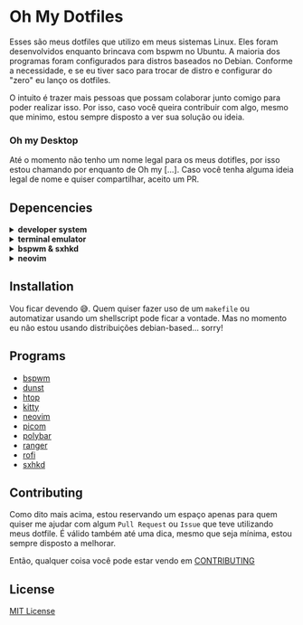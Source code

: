 # Oh My Dotfiles

Esses são meus dotfiles que utilizo em meus sistemas Linux. Eles foram desenvolvidos enquanto brincava com bspwm no Ubuntu. A maioria dos programas foram configurados para distros baseados no Debian. Conforme a necessidade, e se eu tiver saco para trocar de distro e configurar do "zero" eu lanço os dotfiles.

O intuito é trazer mais pessoas que possam colaborar junto comigo para poder realizar isso. Por isso, caso você queira contribuir com algo, mesmo que minimo, estou sempre disposto a ver sua solução ou ideia.

### Oh my Desktop

Até o momento não tenho um nome legal para os meus dotifles, por isso estou chamando por enquanto de Oh my [...]. Caso você tenha alguma ideia legal de nome e quiser compartilhar, aceito um PR.
## Depencencies

<details>
  <summary><strong>developer system</strong></summary>
  <ul>
    <li><a href="https://packages.debian.org/en/sid/build-essential">build essential</a></li>
    <li><a href="https://git-scm.com">git</a></li>
    <li><a href="https://packages.ubuntu.com/bionic/admin/software-properties-common">software-properties-common</a></li>
    <li><a href="https://curl.se">curl</a></li>
    <li><a href="https://github.com/jay/wget">wget</a></li>
    <li><a href="https://github.com/astrand/xclip">xclip</a></li>
    <li><a href="https://github.com/naelstrof/maim">maim</a></li>
    <li><a href="https://github.com/astrand/xclip">xclip</a></li>
    <li><a href="https://packages.debian.org/en/sid/libssl-dev">libssl-dev</a></li>
    <li><a href="https://www.docker.com">docker</a></li>
    <li><a href="https://imagemagick.org/index.php">imagemagick</a></li>
    <li><a href="https://packages.debian.org/buster/libmagickwand-dev">libmagickwand-dev</a></li>
    <li><a href="https://asdf-vm.com">asdf</a></li>
    <li><a href="https://github.com/openjdk/jdk">default-jdk</a></li>
    <li><a href="https://insomnia.rest/download">insomnia</a></li>
    <li><a href="https://www.beekeeperstudio.io">beekeeperstudio</a></li>
  </ul>
</details>

<details>
  <summary><strong>terminal emulator</strong></summary>
  <ul>
    <li><a href="https://ohmyz.sh">zsh</a></li>
    <li><a href="https://ohmyz.sh">oh my zsh</a></li>
    <li><a href="https://www.nerdfonts.com">nerd fonts</a></li>
    <li><a href="https://zaiste.net/posts/shell-commands-rust/">alternatives output written in rust</a></li>
    <li><a href="https://github.com/rupa/z">z</a></li>
    <li><a href="https://github.com/google/zx">zx</a></li>
    <li><a href="https://github.com/seebye/ueberzug">ranger preview image</a></li>
    <li><a href="https://github.com/mwh/dragon">ranger drag n' drop</a></li>
    <li><a href="https://www.hwinfo.com/download/">hwinfo</a></li>
    <li><a href="https://github.com/AlphaLawless/scripts">some scripts</a></li>
    <li><a href="https://github.com/xorg62/tty-clock">tty clock</a></li>
  </ul>
</details>

<details>
  <summary><strong>bspwm & sxhkd</strong></summary>
   <ul>
    <li><a href="https://forums.debian.net//viewtopic.php?f=16&t=127708">Install for Debian-based</a></li>
    <li><a href="https://github.com/adi1090x/polybar-themes">Polybar Themes</a></li>
    <li><a href="https://github.com/adi1090x/rofi">rofi themes</a></li>
  </ul>
</details>

<details>
  <summary><strong>neovim</strong></summary>
    <ul>
    <li><a href="https://www.lunarvim.org">lunarvim</a></li>
    <li><a href="https://github.com/NvChad/NvChad">nvchad</a></li>
    <li><a href="https://spacevim.org">spacevim</a></li>
    <li><a href="https://github.com/junegunn/vim-plug">plug vim</a></li>
    <li><a href="https://github.com/prabirshrestha/vim-lsp">vim lsp</a></li>
    <li><a href="https://github.com/neoclide/coc.nvim">coc vim</a></li>
    <li><a href="https://github.com/preservim/nerdcommenter">nerdcommenter</a</li>
    <li><a href="https://github.com/preservim/nerdtree">nerdtree</a></li>
    <li><a href="https://github.com/alvan/vim-closetag">vim close tags</a</li>
    <li><a href="https://github.com/kien/ctrlp.vim">vim ctrl p</a></li>
    <li><a href="https://github.com/ryanoasis/vim-devicons">vim devicons</a></li>
    <li><a href="https://github.com/sheerun/vim-polyglot">vim polyglot</a></li>
    <li><a href="https://github.com/vim-airline/vim-airline">vim airline</a></li>
    <li><a href="https://github.com/tpope/vim-fugitive">vim fugitive</a></li>
    <li><a href="https://github.com/mhinz/vim-signify">vim signify</a></li>
    <li><a href="https://github.com/tpope/vim-rhubarb">vim rhubarb</a></li>
    <li><a href="https://github.com/mhinz/vim-startify">vim startify</a></li>
    <li><a href="https://github.com/airblade/vim-rooter">vim rooter</a></li>
    <li><a href="https://github.com/easymotion/vim-easymotion">vim easemotion</a></li>
    <li><a href="https://github.com/Yggdroot/indentLine">indentline</a></li>
  </ul>
</details>

## Installation

Vou ficar devendo 😅. Quem quiser fazer uso de um `makefile` ou automatizar usando um shellscript pode ficar a vontade. Mas no momento eu não estou usando distribuições debian-based... sorry!

## Programs

- [bspwm](https://github.com/baskerville/bspwm)
- [dunst](https://github.com/dunst-project/dunst)
- [htop](https://htop.dev)
- [kitty](https://github.com/kovidgoyal/kitty)
- [neovim](https://neovim.io)
- [picom](https://github.com/yshui/picom)
- [polybar](https://github.com/polybar/polybar)
- [ranger](https://github.com/ranger/ranger)
- [rofi](https://github.com/davatorium/rofi)
- [sxhkd](https://github.com/baskerville/sxhkd)

## Contributing

Como dito mais acima, estou reservando um espaço apenas para quem quiser me ajudar com algum `Pull Request` ou `Issue` que teve utilizando meus dotfile. É válido também até uma dica, mesmo que seja mínima, estou sempre disposto a melhorar.

Então, qualquer coisa você pode estar vendo em [CONTRIBUTING](./CONTRIBUTING.md)

## License

[MIT License](./LICENSE)
